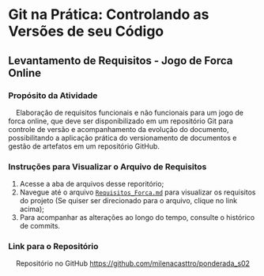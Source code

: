 # Git na Prática: Controlando as Versões de seu Código

## Levantamento de Requisitos - Jogo de Forca Online

### Propósito da Atividade

&nbsp;&nbsp;&nbsp;&nbsp;Elaboração de requisitos funcionais e não funcionais para um jogo de forca online, que deve ser disponibilizado em um repositório Git para controle de versão e acompanhamento da evolução do documento, possibilitando a aplicação prática do versionamento de documentos e gestão de artefatos em um repositório GitHub.

### Instruções para Visualizar o Arquivo de Requisitos

1. Acesse a aba de arquivos desse reporitório;
2. Navegue até o arquivo [`Requisitos_Forca.md`](Requisitos_Forca.md) para visualizar os requisitos do projeto (Se quiser ser direcionado para o arquivo, clique no link acima);
3. Para acompanhar as alterações ao longo do tempo, consulte o histórico de commits.


### Link para o Repositório

&nbsp;&nbsp;&nbsp;&nbsp;Repositório no GitHub https://github.com/milenacasttro/ponderada_s02
